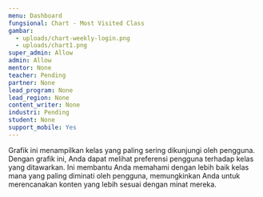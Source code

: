 ```yaml
---
menu: Dashboard
fungsional: Chart - Most Visited Class
gambar:
  - uploads/chart-weekly-login.png
  - uploads/chart1.png
super_admin: Allow
admin: Allow
mentor: None
teacher: Pending
partner: None
lead_program: None
lead_region: None
content_writer: None
industri: Pending
student: None
support_mobile: Yes
---
```

Grafik ini menampilkan kelas yang paling sering dikunjungi oleh pengguna. Dengan grafik ini, Anda dapat melihat preferensi pengguna terhadap kelas yang ditawarkan. Ini membantu Anda memahami dengan lebih baik kelas mana yang paling diminati oleh pengguna, memungkinkan Anda untuk merencanakan konten yang lebih sesuai dengan minat mereka.